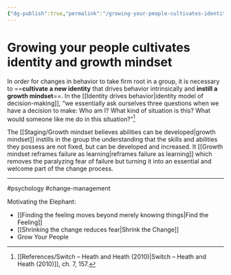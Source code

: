 ```yaml
---
{"dg-publish":true,"permalink":"/growing-your-people-cultivates-identity-and-growth-mindset/"}
---
```


# Growing your people cultivates identity and growth mindset

In order for changes in behavior to take firm root in a group, it is necessary to ==**cultivate a new identity** that drives behavior intrinsically and **instill a growth mindset**==. In the [[Identity drives behavior\|identity model of decision-making]], “we essentially ask ourselves three questions when we have a decision to make: Who am I? What kind of situation is this? What would someone like me do in this situation?”[^1]

The [[Staging/Growth mindset believes abilities can be developed\|growth mindset]] instills in the group the understanding that the skills and abilities they possess are not fixed, but can be developed and increased. It [[Growth mindset reframes failure as learning\|reframes failure as learning]] which removes the paralyzing fear of failure but turning it into an essential and welcome part of the change process.

---
#psychology #change-management 

Motivating the Elephant:
- [[Finding the feeling moves beyond merely knowing things\|Find the Feeling]]
- [[Shrinking the change reduces fear\|Shrink the Change]]
- Grow Your People



[^1]: [[References/Switch – Heath and Heath (2010)\|Switch – Heath and Heath (2010)]], ch. 7, 157.